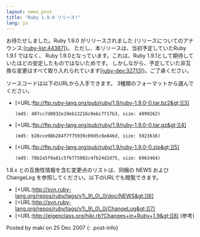 ```yaml
---
layout: news_post
title: "Ruby 1.9.0 リリース!"
lang: ja
---
```


お待たせしました。Ruby 1.9.0 がリリースされました
(リリースについてのアナウンス:[\[ruby-list:44387\]][1])。 ただし、本リリースは、当初予定していたRuby 1.9.1
ではなく、 Ruby 1.9.0となっています。これは、Ruby 1.9.1として期待していたほどの安定したものではないためです。
しかしながら、予定していた非互換な変更はすべて取り入れられています[\[ruby-dev:32713\]][2])。ご了承ください。

ソースコードは以下のURLから入手できます。 3種類のフォーマットから選んでください。

* [&lt;URL:ftp://ftp.ruby-lang.org/pub/ruby/1.9/ruby-1.9.0-0.tar.bz2&gt;][3]
  
      (md5: 407cc7d0032e19eb12216c0ebc7f17b3, size: 4999262)

* [&lt;URL:ftp://ftp.ruby-lang.org/pub/ruby/1.9/ruby-1.9.0-0.tar.gz&gt;][4]
  
      (md5: b20cce98b284f7f75939c09d5c8e846d, size: 5923616)

* [&lt;URL:ftp://ftp.ruby-lang.org/pub/ruby/1.9/ruby-1.9.0-0.zip&gt;][5]
  
      (md5: 78b2a5f9a81c5f6775002c4fb24d2d75, size: 6963464)

1\.8.x との互換性情報を含む変更点のリストは、同梱の NEWS およびChangeLog を参照してください。以下のURLでも閲覧できます。

* [&lt;URL:http://svn.ruby-lang.org/repos/ruby/tags/v1\_9\_0\_0/doc/NEWS&gt;][6]
* [&lt;URL:http://svn.ruby-lang.org/repos/ruby/tags/v1\_9\_0\_0/ChangeLog&gt;][7]
* [&lt;URL:http://eigenclass.org/hiki.rb?Changes+in+Ruby+1.9&gt;][8]
  (参考)

Posted by maki on 25 Dec 2007
{: .post-info}



[1]: http://blade.nagaokaut.ac.jp/cgi-bin/scat.rb/ruby/ruby-list/44387 
[2]: http://blade.nagaokaut.ac.jp/cgi-bin/scat.rb/ruby/ruby-dev/32713 
[3]: ftp://ftp.ruby-lang.org/pub/ruby/1.9/ruby-1.9.0-0.tar.bz2 
[4]: ftp://ftp.ruby-lang.org/pub/ruby/1.9/ruby-1.9.0-0.tar.gz 
[5]: ftp://ftp.ruby-lang.org/pub/ruby/1.9/ruby-1.9.0-0.zip 
[6]: http://svn.ruby-lang.org/repos/ruby/tags/v1_9_0_0/doc/NEWS 
[7]: http://svn.ruby-lang.org/repos/ruby/tags/v1_9_0_0/ChangeLog 
[8]: http://eigenclass.org/hiki.rb?Changes+in+Ruby+1.9 
